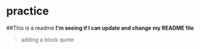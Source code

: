# practice
##This is a readme
**I'm seeing if I can update and change my README file**
>adding a block quote


